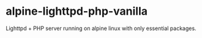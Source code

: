 # alpine-lighttpd-php-vanilla
Lighttpd + PHP server running on alpine linux with only essential packages.
